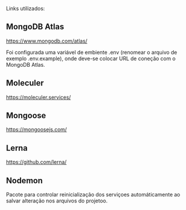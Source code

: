 Links utilizados: 

## MongoDB Atlas
https://www.mongodb.com/atlas/

Foi configurada uma variável de embiente .env (renomear o arquivo de exemplo .env.example), onde deve-se colocar URL de coneção com o MongoDB Atlas.


## Moleculer
https://moleculer.services/

## Mongoose
https://mongoosejs.com/

## Lerna
https://github.com/lerna/

## Nodemon
Pacote para controlar reinicialização dos serviçoes automáticamente ao salvar alteração nos arquivos do projetoo.